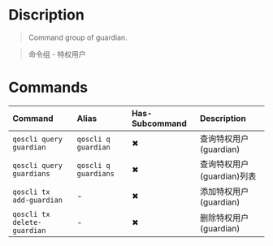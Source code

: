 # Discription
>   Command group of guardian.

>   命令组 - 特权用户

# Commands

| Command                     | Alias                | Has-Subcommand | Description        |
|:----------------------------|:---------------------|:---------------|:-------------------|
| `qoscli query guardian`     | `qoscli q guardian`  | ✖              | 查询特权用户(guardian)   |
| `qoscli query guardians`    | `qoscli q guardians` | ✖              | 查询特权用户(guardian)列表 |
| `qoscli tx add-guardian`    | -                    | ✖              | 添加特权用户(guardian)   |
| `qoscli tx delete-guardian` | -                    | ✖              | 删除特权用户(guardian)   |
